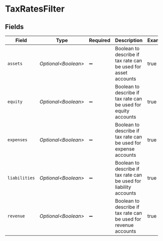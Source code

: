 # TaxRatesFilter


## Fields

| Field                                                              | Type                                                               | Required                                                           | Description                                                        | Example                                                            |
| ------------------------------------------------------------------ | ------------------------------------------------------------------ | ------------------------------------------------------------------ | ------------------------------------------------------------------ | ------------------------------------------------------------------ |
| `assets`                                                           | *Optional\<Boolean>*                                               | :heavy_minus_sign:                                                 | Boolean to describe if tax rate can be used for asset accounts     | true                                                               |
| `equity`                                                           | *Optional\<Boolean>*                                               | :heavy_minus_sign:                                                 | Boolean to describe if tax rate can be used for equity accounts    | true                                                               |
| `expenses`                                                         | *Optional\<Boolean>*                                               | :heavy_minus_sign:                                                 | Boolean to describe if tax rate can be used for expense accounts   | true                                                               |
| `liabilities`                                                      | *Optional\<Boolean>*                                               | :heavy_minus_sign:                                                 | Boolean to describe if tax rate can be used for liability accounts | true                                                               |
| `revenue`                                                          | *Optional\<Boolean>*                                               | :heavy_minus_sign:                                                 | Boolean to describe if tax rate can be used for revenue accounts   | true                                                               |